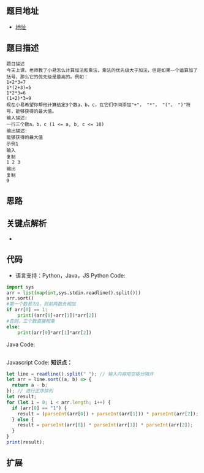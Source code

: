 ## 题目地址

- [地址](https://www.nowcoder.com/practice/3e483fe3c0bb447bb17ffb3eeeca78ba?tpId=98&tqId=32836&tPage=1&rp=1&ru=/ta/2019test&qru=/ta/2019test/question-ranking)

## 题目描述

```
题目描述
今天上课，老师教了小易怎么计算加法和乘法，乘法的优先级大于加法，但是如果一个运算加了括号，那么它的优先级是最高的。例如：
1+2*3=7
1*(2+3)=5
1*2*3=6
(1+2)*3=9
现在小易希望你帮他计算给定3个数a，b，c，在它们中间添加"+"， "*"， "("， ")"符号，能够获得的最大值。
输入描述:
一行三个数a，b，c (1 <= a, b, c <= 10)
输出描述:
能够获得的最大值
示例1
输入
复制
1 2 3
输出
复制
9
```

## 思路

## 关键点解析

-

## 代码

- 语言支持：Python，Java，JS
  Python Code:

```python
import sys
arr = list(map(int,sys.stdin.readline().split()))
arr.sort()
#第一个数若为1，则前两数先相加
if arr[0] == 1:
    print((arr[0]+arr[1])*arr[2])
#否则，三个数直接相乘
else:
    print(arr[0]*arr[1]*arr[2])

```

Java Code:

```java

```

Javascript Code:
**知识点：**

```js
let line = readline().split(" "); // 输入内容用空格分隔开
let arr = line.sort((a, b) => {
  return a - b;
}); // 进行正序排列
let result;
for (let i = 0; i < arr.length; i++) {
  if (arr[0] == "1") {
    result = (parseInt(arr[0]) + parseInt(arr[1])) * parseInt(arr[2]);
  } else {
    result = parseInt(arr[0]) * parseInt(arr[1]) * parseInt(arr[2]);
  }
}
print(result);
```

## 扩展
